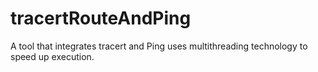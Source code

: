# tracertRouteAndPing
A tool that integrates tracert and Ping uses multithreading technology to speed up execution.
